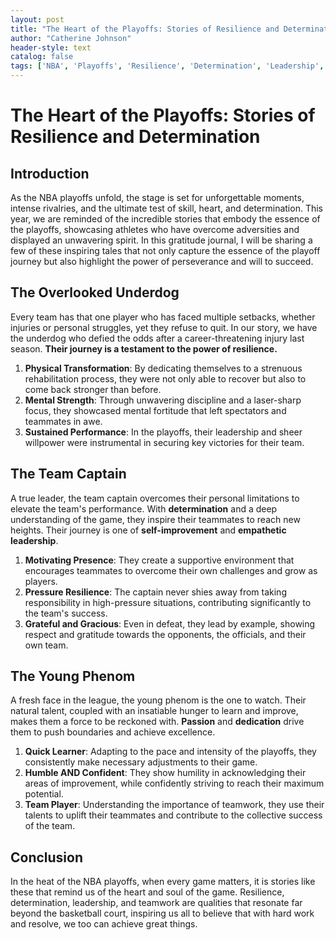 ```yaml
---
layout: post
title: "The Heart of the Playoffs: Stories of Resilience and Determination"
author: "Catherine Johnson"
header-style: text
catalog: false
tags: ['NBA', 'Playoffs', 'Resilience', 'Determination', 'Leadership', 'Teamwork', 'Inspiration', 'Gratitude', 'Journal']
---
```


# The Heart of the Playoffs: Stories of Resilience and Determination

## Introduction

As the NBA playoffs unfold, the stage is set for unforgettable moments, intense rivalries, and the ultimate test of skill, heart, and determination. This year, we are reminded of the incredible stories that embody the essence of the playoffs, showcasing athletes who have overcome adversities and displayed an unwavering spirit. In this gratitude journal, I will be sharing a few of these inspiring tales that not only capture the essence of the playoff journey but also highlight the power of perseverance and will to succeed.

## The Overlooked Underdog

Every team has that one player who has faced multiple setbacks, whether injuries or personal struggles, yet they refuse to quit. In our story, we have the underdog who defied the odds after a career-threatening injury last season. **Their journey is a testament to the power of resilience.**

1. **Physical Transformation**: By dedicating themselves to a strenuous rehabilitation process, they were not only able to recover but also to come back stronger than before.
2. **Mental Strength**: Through unwavering discipline and a laser-sharp focus, they showcased mental fortitude that left spectators and teammates in awe.
3. **Sustained Performance**: In the playoffs, their leadership and sheer willpower were instrumental in securing key victories for their team.

## The Team Captain

A true leader, the team captain overcomes their personal limitations to elevate the team's performance. With **determination** and a deep understanding of the game, they inspire their teammates to reach new heights. Their journey is one of **self-improvement** and **empathetic leadership**.

1. **Motivating Presence**: They create a supportive environment that encourages teammates to overcome their own challenges and grow as players.
2. **Pressure Resilience**: The captain never shies away from taking responsibility in high-pressure situations, contributing significantly to the team's success.
3. **Grateful and Gracious**: Even in defeat, they lead by example, showing respect and gratitude towards the opponents, the officials, and their own team.

## The Young Phenom

A fresh face in the league, the young phenom is the one to watch. Their natural talent, coupled with an insatiable hunger to learn and improve, makes them a force to be reckoned with. **Passion** and **dedication** drive them to push boundaries and achieve excellence.

1. **Quick Learner**: Adapting to the pace and intensity of the playoffs, they consistently make necessary adjustments to their game.
2. **Humble AND Confident**: They show humility in acknowledging their areas of improvement, while confidently striving to reach their maximum potential.
3. **Team Player**: Understanding the importance of teamwork, they use their talents to uplift their teammates and contribute to the collective success of the team.

## Conclusion

In the heat of the NBA playoffs, when every game matters, it is stories like these that remind us of the heart and soul of the game. Resilience, determination, leadership, and teamwork are qualities that resonate far beyond the basketball court, inspiring us all to believe that with hard work and resolve, we too can achieve great things.
